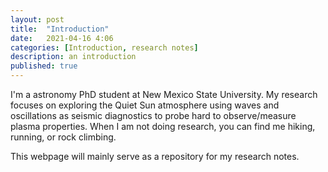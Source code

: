 ```yaml
---
layout: post
title:  "Introduction"
date:   2021-04-16 4:06
categories: [Introduction, research notes]
description: an introduction
published: true
---
```


I'm a astronomy PhD student at New Mexico State University. My research focuses on exploring the Quiet Sun atmosphere using waves and oscillations as seismic diagnostics to probe hard to observe/measure plasma properties. When I am not doing research, you can find me hiking, running, or rock climbing.

This webpage will mainly serve as a repository for my research notes.
